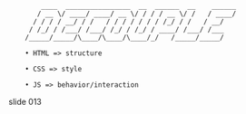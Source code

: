             ____  ________________  __  ______  __    ______
           / __ \/ ____/ ____/ __ \/ / / / __ \/ /   / ____/
          / / / / __/ / /   / / / / / / / /_/ / /   / __/
         / /_/ / /___/ /___/ /_/ / /_/ / ____/ /___/ /___
        /_____/_____/\____/\____/\____/_/   /_____/_____/

        • HTML => structure

        • CSS => style

        • JS => behavior/interaction

















































































slide 013
